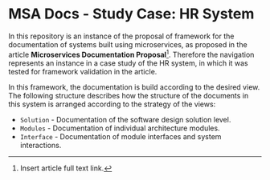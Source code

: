 # MSA Docs - Study Case: HR System

In this repository is an instance of the proposal of framework for the documentation of systems built using microservices, as proposed in the article **Microservices Documentation Proposal**[^1]. Therefore the navigation represents an instance in a case study of the HR system, in which it was tested for framework validation in the article.

In this framework, the documentation is build according to the desired view. The following structure describes how the structure of the documents in this system is arranged according to the strategy of the views:

- `Solution` - Documentation of the software design solution level.
- `Modules` - Documentation of individual architecture modules.
- `Interface` - Documentation of module interfaces and system interactions.

[^1]: Insert article full text link.
